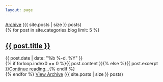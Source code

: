 ```yaml
---
layout: page
---
```


<div class="home">
          <div class="post-list">            
            <div class="top-right-links">
              <span><a href="archive/">Archive</a> ({{ site.posts | size }} posts)</span>
            </div>{% for post in site.categories.blog limit: 5 %}
            <section>
              <h1><a class="post-link" href="{% if post.stuburl %}{{ post.stuburl }}{% else %}{{ post.url | prepend: site.baseurl }}{% endif %}">{{ post.title }}</a></h1>
              <span class="post-meta">{{ post.date | date: "%b %-d, %Y" }}</span>
              <article class="post-content{% if forloop.index0 != 0 %} excerpt{% endif %}">{% if forloop.index0 == 0 %}{{ post.content }}{% else %}{{ post.excerpt }}<a class="excerpt-link" href="{% if post.stuburl %}{{ post.stuburl }}{% else %}{{ post.url | prepend: site.baseurl }}{% endif %}">Continue reading...</a>{% endif %}
              </article>
            </section>{% endfor %}
            <span class="archive-link"><a href="archive/">View Archive</a> ({{ site.posts | size }} posts)</span>
          </div>
        </div>
